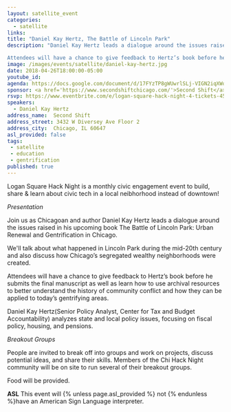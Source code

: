 ```yaml
---
layout: satellite_event
categories:
  - satellite
links:
title: "Daniel Kay Hertz, The Battle of Lincoln Park"
description: "Daniel Kay Hertz leads a dialogue around the issues raised in his upcoming book The Battle of Lincoln Park: Urban Renewal and Gentrification in Chicago.

Attendees will have a chance to give feedback to Hertz’s book before he submits the final manuscript as well as learn how to use archival resources to better understand the history of community conflict and how they can be applied to today’s gentrifying areas."
image: /images/events/satellite/daniel-kay-hertz.jpg
date: 2018-04-26T18:00:00-05:00
youtube_id:
agenda: https://docs.google.com/document/d/17FYzTP8gWUwrlSLj-VIGN2iqXWohUPFiRvnsuBpdrL0/edit#
sponsor: <a href='https://www.secondshiftchicago.com/'>Second Shift</a>
rsvp: https://www.eventbrite.com/e/logan-square-hack-night-4-tickets-45201025484
speakers:
  - Daniel Kay Hertz
address_name:  Second Shift
address_street: 3432 W Diversey Ave Floor 2
address_city:  Chicago, IL 60647
asl_provided: false
tags:
 - satellite
 - education
 - gentrification
published: true
---
```


Logan Square Hack Night is a monthly civic engagement event to build, share & learn about civic tech in a local neibhorhood instead of downtown!

*Presentation*

Join us as Chicagoan and author Daniel Kay Hertz leads a dialogue around the issues raised in his upcoming book The Battle of Lincoln Park: Urban Renewal and Gentrification in Chicago.

We'll talk about what happened in Lincoln Park during the mid-20th century and also discuss how Chicago’s segregated wealthy neighborhoods were created.

Attendees will have a chance to give feedback to Hertz’s book before he submits the final manuscript as well as learn how to use archival resources to better understand the history of community conflict and how they can be applied to today’s gentrifying areas.

Daniel Kay Hertz(Senior Policy Analyst, Center for Tax and Budget Accountability) analyzes state and local policy issues, focusing on fiscal policy, housing, and pensions.

*Breakout Groups*

People are invited to break off into groups and work on projects, discuss potential ideas, and share their skills. Members of the Chi Hack Night community will be on site to run several of their breakout groups.

Food will be provided.

**ASL** This event will {% unless page.asl_provided %} not {% endunless %}have an American Sign Language interpreter.
